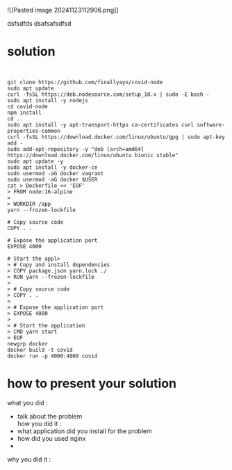 ![[Pasted image 20241123112906.png]] 

dsfsdfds
dsafsafsdfsd
# solution 
```


git clone https://github.com/finallyayo/covid-node 
sudo apt update
curl -fsSL https://deb.nodesource.com/setup_10.x | sudo -E bash -
sudo apt install -y nodejs
cd covid-node 
npm install
cd .. 
sudo apt install -y apt-transport-https ca-certificates curl software-properties-common
curl -fsSL https://download.docker.com/linux/ubuntu/gpg | sudo apt-key add -
sudo add-apt-repository -y "deb [arch=amd64] https://download.docker.com/linux/ubuntu bionic stable"
sudo apt update -y
sudo apt install -y docker-ce
sudo usermod -aG docker vagrant
sudo usermod -aG docker $USER
cat > Dockerfile << 'EOF'
> FROM node:16-alpine
>
> WORKDIR /app
yarn --frozen-lockfile

# Copy source code
COPY . .

# Expose the application port
EXPOSE 4000

# Start the appl>
> # Copy and install dependencies
> COPY package.json yarn.lock ./
> RUN yarn --frozen-lockfile
>
> # Copy source code
> COPY . .
>
> # Expose the application port
> EXPOSE 4000
>
> # Start the application
> CMD yarn start
> EOF
newgrp docker
docker build -t covid
docker run -p 4000:4000 covid
```

# how to present your solution 
 what you did : 
- talk about the problem  
how you did it : 
- what application did you install for the problem 
- how did you used nginx  
- 
why you did it : 